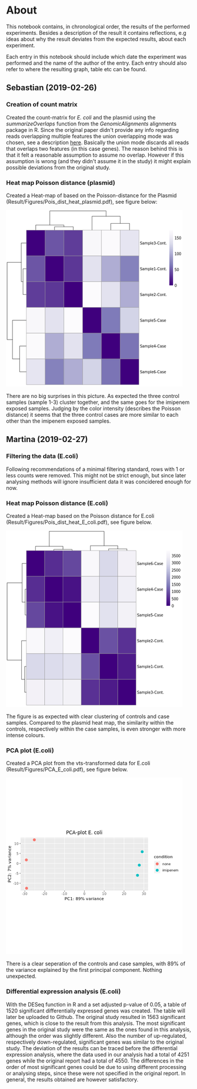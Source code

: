 # About 

This notebook contains, in chronological order, the results of the performed experiments. Besides a description of the result it contains reflections, e.g ideas about why the result deviates from the expected results, about each experiment.

Each entry in this notebook should include which date the experiment was performed and the name of the author of the entry. Each entry should also refer to where the resulting graph, table etc can be found. 

## Sebastian (2019-02-26)

### Creation of count matrix 

Created the count-matrix for *E. coli* and the plasmid using the *summarizeOverlaps* function from the *GenomicAlignments* alignments package in R. Since the original paper didn't provide any info regarding reads overlapping multiple features the union overlapping mode was chosen, see a description [here](https://www.bioconductor.org/packages/devel/bioc/vignettes/GenomicAlignments/inst/doc/summarizeOverlaps.pdf). Basically the union mode discards all reads that overlaps two features (in this case genes). The reason behind this is that it felt a reasonable assumption to assume no overlap. However if this assumption is wrong (and they didn't assume it in the study) it might explain possible deviations from the original study. 

### Heat map Poisson distance (plasmid)

Created a Heat-map of based on the Poisson-distance for the Plasmid (Result/Figures/Pois_dist_heat_plasmid.pdf), see figure below: 

![Heat_map_plasmid_pois](./Figures/Pois_dist_heat_plasmid.png)

There are no big surprises in this picture. As expected the three control samples (sample 1-3) cluster together, and the same goes for the imipenem exposed samples. Judging by the color intensity (describes the Poisson distance) it seems that the three control cases are more similar to each other than the imipenem exposed samples. 

## Martina (2019-02-27)

### Filtering the data (E.coli)

Following recommendations of a minimal filtering standard, rows  with 1 or less counts were removed. This might not be strict enough, but since later analysing methods will ignore insufficient data it was concidered enough for now. 

### Heat map Poisson distance (E.coli)

Created a Heat-map based on the Poisson distance for E.coli (Result/Figures/Pois_dist_heat_E_coli.pdf), see figure below.

![Heat_map_E_coli_pois](./Figures/Pois_dist_heat_E_coli.png)

The figure is as expected with clear clustering of controls and case samples. Compared to the plasmid heat map, the similarity within the controls, respectively within the case samples, is even stronger with more intense colours.

### PCA plot (E.coli)

Created a PCA plot from the vts-transformed data for E.coli (Result/Figures/PCA_E_coli.pdf), see figure below.

![PCA_E_coli](./Figures/PCA_E_coli.png)

There is a clear seperation of the controls and case samples, with 89% of the variance explained by the first principal component. Nothing unexpected.

### Differential expression analysis (E.coli)

With the DESeq function in R and a set adjusted p-value of 0.05, a table of 1520 significant differentially expressed genes was created. The table will later be uploaded to Github. The original study resulted in 1563 significant genes, which is close to the result from this analysis. The most significant genes in the original study were the same as the ones found in this analysis, although the order was slightly different. Also the number of up-regulated, respectively down-regulated, significant genes was similar to the original study. The deviation of the results can be traced before the differential expression analysis, where the data used in our analysis had a total of 4251 genes while the original report had a total of 4550. The differences in the order of most significant genes could be due to using different processing or analysing steps, since these were not specified in the original report. In general, the results obtained are however satisfactory.
